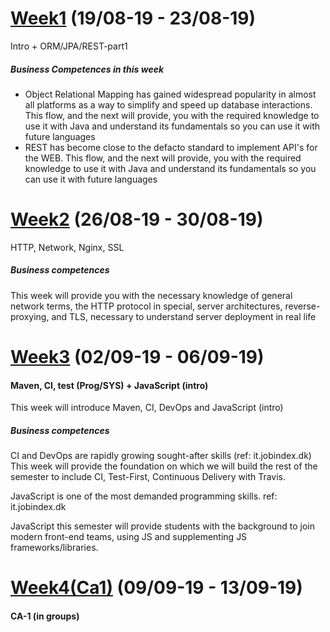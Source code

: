 # [Week1](https://github.com/MartinFrederiksen/CPH-3Sem/tree/master/Flow1/Week1) (19/08-19 - 23/08-19)
Intro + ORM/JPA/REST-part1

##### Business Competences in this week
* Object Relational Mapping has gained widespread popularity in almost all platforms as a way to simplify and speed up database interactions. This flow, and the next will provide, you with the required knowledge to use it with Java and understand its fundamentals so you can use it with future languages
* REST has become close to the defacto standard to implement API's for the WEB. This flow, and the next will provide, you with the required knowledge to use it with Java and understand its fundamentals so you can use it with future languages


# [Week2](https://github.com/MartinFrederiksen/CPH-3Sem/tree/master/Flow1/Week2) (26/08-19 - 30/08-19)
HTTP, Network, Nginx, SSL

##### Business competences
This week will provide you with the necessary knowledge of general network terms, the HTTP protocol in special, server architectures, reverse-proxying, and TLS, necessary to understand server deployment in real life

# [Week3](https://github.com/MartinFrederiksen/CPH-3Sem/tree/master/Flow1/Week3) (02/09-19 - 06/09-19)
#### Maven, CI, test (Prog/SYS) + JavaScript (intro)
This week will introduce Maven, CI, DevOps and JavaScript (intro)

##### Business competences
CI and DevOps are rapidly growing sought-after skills (ref: it.jobindex.dk) This week will provide the foundation on which we will build the rest of the semester to include CI, Test-First, Continuous Delivery with Travis.

JavaScript is one of the most demanded programming skills. ref: it.jobindex.dk

JavaScript this semester will provide students with the background to join modern front-end teams, using JS and supplementing JS frameworks/libraries.

# [Week4(Ca1)](https://github.com/AndreasVikke/CPH-Business-CA-1) (09/09-19 - 13/09-19)

#### CA-1 (in groups)